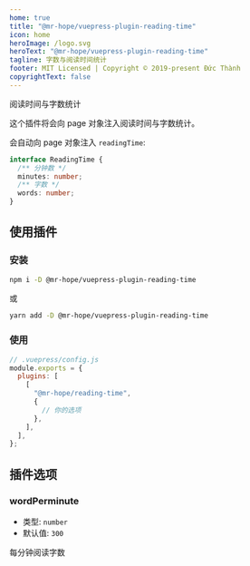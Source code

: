 ```yaml
---
home: true
title: "@mr-hope/vuepress-plugin-reading-time"
icon: home
heroImage: /logo.svg
heroText: "@mr-hope/vuepress-plugin-reading-time"
tagline: 字数与阅读时间统计
footer: MIT Licensed | Copyright © 2019-present Đức Thành
copyrightText: false
---
```


阅读时间与字数统计

这个插件将会向 page 对象注入阅读时间与字数统计。

会自动向 page 对象注入 `readingTime`:

```ts
interface ReadingTime {
  /** 分钟数 */
  minutes: number;
  /** 字数 */
  words: number;
}
```

## 使用插件

### 安装

```bash
npm i -D @mr-hope/vuepress-plugin-reading-time
```

或

```bash
yarn add -D @mr-hope/vuepress-plugin-reading-time
```

### 使用

```js
// .vuepress/config.js
module.exports = {
  plugins: [
    [
      "@mr-hope/reading-time",
      {
        // 你的选项
      },
    ],
  ],
};
```

## 插件选项

### wordPerminute

- 类型: `number`
- 默认值: `300`

每分钟阅读字数
